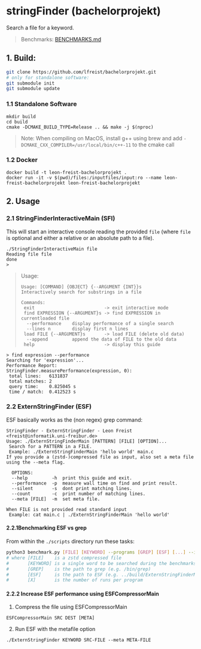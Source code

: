 # stringFinder (bachelorprojekt)
Search a file for a keyword.

> Benchmarks: [BENCHMARKS.md](BENCHMARKS.md)

## 1. Build:
```bash
git clone https://github.com/lfreist/bachelorprojekt.git
# only for standalone software:
git submodule init
git submodule update
```
### 1.1 Standalone Software
```
mkdir build
cd build
cmake -DCMAKE_BUILD_TYPE=Release .. && make -j $(nproc)
```
> Note: When compiling on MacOS, install g++ using brew and add ```-DCMAKE_CXX_COMPILER=/usr/local/bin/c++-11``` to the cmake call

### 1.2 Docker
```
docker build -t leon-freist-bachelorprojekt .
docker run -it -v $(pwd)/files:/inputfiles/input:ro --name leon-freist-bachelorprojekt leon-freist-bachelorprojekt
```

## 2. Usage

### 2.1 StringFinderInteractiveMain (SFI)
This will start an interactive console reading the provided `file` (where `file` is optional and either a relative or an absolute path to a file).

```
./StringFinderInteractiveMain file
Reading file file
done
>
```
> Usage:
> ```
> Usage: [COMMAND] {OBJECT} {--ARGUMENT {INT}}s
> Interactively search for substrings in a file
> 
> Commands:
>  exit                          -> exit interactive mode
>  find EXPRESSION {--ARGUMENT}s -> find EXPRESSION in currentloaded file
>   --performance    display performance of a single search
>   --lines n        display first n lines
>  load FILE {--ARGUMENT}s       -> load FILE (delete old data)
>   --append         append the data of FILE to the old data
>  help                          -> display this guide
> ```

```
> find expression --performance
Searching for 'expression'...
Performance Report:
StringFinder.measurePerformance(expression, 0):
 total lines:   6131837
 total matches: 2
 query time:    0.825045 s
 time / match:  0.412523 s
```

### 2.2 ExternStringFinder (ESF)

ESF basically works as the (non regex) grep command:

```
StringFinder - ExternStringFinder - Leon Freist <freist@informatik.uni-freibur.de>
Usage: ./ExternStringFinderMain [PATTERN] [FILE] [OPTION]...
 Search for a PATTERN in a FILE.
 Example: ./ExternStringFinderMain 'hello world' main.c
If you provide a (zstd-)compressed file as input, also set a meta file using the --meta flag.

  OPTIONS:
  --help         -h  print this guide and exit.
  --performance  -p  measure wall time on find and print result.
  --silent       -s  dont print matching lines.
  --count        -c  print number of matching lines.
  --meta [FILE]  -m  set meta file.

When FILE is not provided read standard input
 Example: cat main.c | ./ExternStringFinderMain 'hello world'
```

#### 2.2.1Benchmarking ESF vs grep
From within the `./scripts` directory run these tasks:
```bash
python3 benchmark.py [FILE] [KEYWORD] --programs [GREP] [ESF] [...] --iterations [X]
# where [FILE]    is a zstd compressed file
#       [KEYWORD] is a single word to be searched during the benchmarks,
#       [GREP]    is the path to grep (e.g. /bin/grep)
#       [ESF]     is the path to ESF (e.g. ../build/ExternStringFinderMain)
#       [X]       is the number of runs per program
```

#### 2.2.2 Increase ESF performance using ESFCompressorMain
1. Compress the file using ESFCompressorMain
```
ESFCompressorMain SRC DEST [META]
```
2. Run ESF with the metafile option
```
./ExternStringFinder KEYWORD SRC-FILE --meta META-FILE
```

